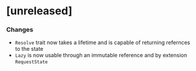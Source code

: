 # [unreleased]

### Changes 
- `Resolve` trait now takes a lifetime and is capable of returning refernces
  to the state
- `Lazy` is now usable through an immutable reference and by extension
  `RequestState`


